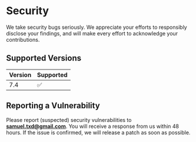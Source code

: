 # Security

We take security bugs seriously. We appreciate your efforts to responsibly disclose your findings, and will make every 
effort to acknowledge your contributions.

## Supported Versions

| Version | Supported          |
| ------- | ------------------ |
| 7.4   | :white_check_mark: |

## Reporting a Vulnerability

Please report (suspected) security vulnerabilities to **[samuel.txd@gmail.com](mailto:samuel.txd@gmail.com)**. You will 
receive a response from us within 48 hours. If the issue is confirmed, we will release a patch as soon as possible.
